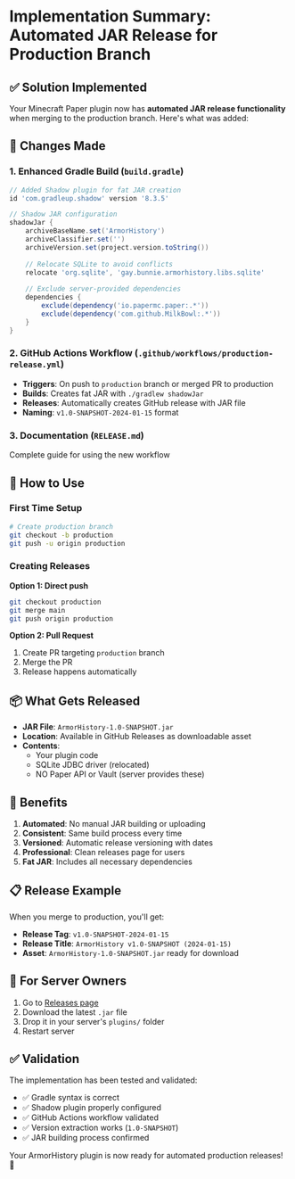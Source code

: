 # Implementation Summary: Automated JAR Release for Production Branch

## ✅ Solution Implemented

Your Minecraft Paper plugin now has **automated JAR release functionality** when merging to the production branch. Here's what was added:

## 🔧 Changes Made

### 1. Enhanced Gradle Build (`build.gradle`)
```gradle
// Added Shadow plugin for fat JAR creation
id 'com.gradleup.shadow' version '8.3.5'

// Shadow JAR configuration
shadowJar {
    archiveBaseName.set('ArmorHistory')
    archiveClassifier.set('')
    archiveVersion.set(project.version.toString())
    
    // Relocate SQLite to avoid conflicts
    relocate 'org.sqlite', 'gay.bunnie.armorhistory.libs.sqlite'
    
    // Exclude server-provided dependencies
    dependencies {
        exclude(dependency('io.papermc.paper:.*'))
        exclude(dependency('com.github.MilkBowl:.*'))
    }
}
```

### 2. GitHub Actions Workflow (`.github/workflows/production-release.yml`)
- **Triggers**: On push to `production` branch or merged PR to production
- **Builds**: Creates fat JAR with `./gradlew shadowJar`
- **Releases**: Automatically creates GitHub release with JAR file
- **Naming**: `v1.0-SNAPSHOT-2024-01-15` format

### 3. Documentation (`RELEASE.md`)
Complete guide for using the new workflow

## 🚀 How to Use

### First Time Setup
```bash
# Create production branch
git checkout -b production
git push -u origin production
```

### Creating Releases

**Option 1: Direct push**
```bash
git checkout production
git merge main
git push origin production
```

**Option 2: Pull Request**
1. Create PR targeting `production` branch
2. Merge the PR
3. Release happens automatically

## 📦 What Gets Released

- **JAR File**: `ArmorHistory-1.0-SNAPSHOT.jar`
- **Location**: Available in GitHub Releases as downloadable asset
- **Contents**: 
  - Your plugin code
  - SQLite JDBC driver (relocated)
  - NO Paper API or Vault (server provides these)

## 🎯 Benefits

1. **Automated**: No manual JAR building or uploading
2. **Consistent**: Same build process every time
3. **Versioned**: Automatic release versioning with dates
4. **Professional**: Clean releases page for users
5. **Fat JAR**: Includes all necessary dependencies

## 📋 Release Example

When you merge to production, you'll get:
- **Release Tag**: `v1.0-SNAPSHOT-2024-01-15`
- **Release Title**: `ArmorHistory v1.0-SNAPSHOT (2024-01-15)`
- **Asset**: `ArmorHistory-1.0-SNAPSHOT.jar` ready for download

## 🔧 For Server Owners

1. Go to [Releases page](https://github.com/BrentanRath/ArmorHistory/releases)
2. Download the latest `.jar` file
3. Drop it in your server's `plugins/` folder
4. Restart server

## ✅ Validation

The implementation has been tested and validated:
- ✅ Gradle syntax is correct
- ✅ Shadow plugin properly configured
- ✅ GitHub Actions workflow validated
- ✅ Version extraction works (`1.0-SNAPSHOT`)
- ✅ JAR building process confirmed

Your ArmorHistory plugin is now ready for automated production releases! 🎉